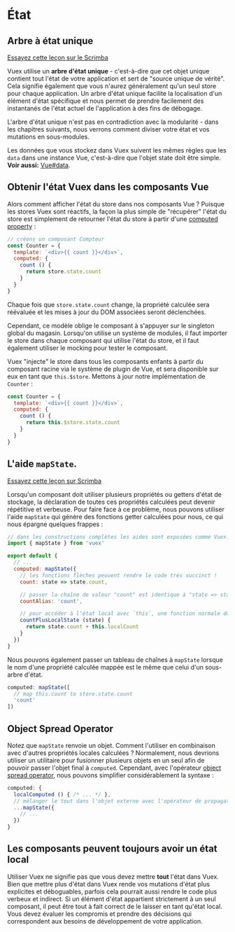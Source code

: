 # État

## Arbre à état unique

<div class="scrimba"><a href="https://scrimba.com/p/pnyzgAP/cWw3Zhb" target="_blank" rel="noopener noreferrer">Essayez cette leçon sur le Scrimba</a></div>

Vuex utilise un **arbre d'état unique** - c'est-à-dire que cet objet unique contient tout l'état de votre application et sert de "source unique de vérité". Cela signifie également que vous n'aurez généralement qu'un seul store pour chaque application. Un arbre d'état unique facilite la localisation d'un élément d'état spécifique et nous permet de prendre facilement des instantanés de l'état actuel de l'application à des fins de débogage.

L'arbre d'état unique n'est pas en contradiction avec la modularité - dans les chapitres suivants, nous verrons comment diviser votre état et vos mutations en sous-modules.

Les données que vous stockez dans Vuex suivent les mêmes règles que les `data` dans une instance Vue, c'est-à-dire que l'objet state doit être simple. **Voir aussi:** [Vue#data](https://v3.vuejs.org/api/options-data.html#data-2).

## Obtenir l'état Vuex dans les composants Vue

Alors comment afficher l'état du store dans nos composants Vue ? Puisque les stores Vuex sont réactifs, la façon la plus simple de "récupérer" l'état du store est simplement de retourner l'état du store à partir d'une [computed property](https://vuejs.org/guide/computed.html) :

```js
// créons un composant Compteur
const Counter = {
  template: `<div>{{ count }}</div>`,
  computed: {
    count () {
      return store.state.count
    }
  }
}
```

Chaque fois que `store.state.count` change, la propriété calculée sera réévaluée et les mises à jour du DOM associées seront déclenchées.

Cependant, ce modèle oblige le composant à s'appuyer sur le singleton global du magasin. Lorsqu'on utilise un système de modules, il faut importer le store dans chaque composant qui utilise l'état du store, et il faut également utiliser le mocking pour tester le composant.

Vuex "injecte" le store dans tous les composants enfants à partir du composant racine via le système de plugin de Vue, et sera disponible sur eux en tant que `this.$store`. Mettons à jour notre implémentation de `Counter` :

```js
const Counter = {
  template: `<div>{{ count }}</div>`,
  computed: {
    count () {
      return this.$store.state.count
    }
  }
}
```

## L'aide `mapState`.

<div class="scrimba"><a href="https://scrimba.com/p/pnyzgAP/c8Pz7BSK" target="_blank" rel="noopener noreferrer">Essayez cette leçon sur Scrimba</a></div>

Lorsqu'un composant doit utiliser plusieurs propriétés ou getters d'état de stockage, la déclaration de toutes ces propriétés calculées peut devenir répétitive et verbeuse. Pour faire face à ce problème, nous pouvons utiliser l'aide `mapState` qui génère des fonctions getter calculées pour nous, ce qui nous épargne quelques frappes :

```js
// dans les constructions complètes les aides sont exposées comme Vuex.mapState
import { mapState } from 'vuex'

export default {
  // ...
  computed: mapState({
    // les fonctions flèches peuvent rendre le code très succinct !
    count: state => state.count,

    // passer la chaîne de valeur "count" est identique à "state => state.count".
    countAlias: 'count',

    // pour accéder à l'état local avec `this`, une fonction normale doit être utilisée
    countPlusLocalState (state) {
      return state.count + this.localCount
    }
  })
}
```

Nous pouvons également passer un tableau de chaînes à `mapState` lorsque le nom d'une propriété calculée mappée est le même que celui d'un sous-arbre d'état.

```js
computed: mapState([
  // map this.count to store.state.count
  'count'
])
```

## Object Spread Operator

Notez que `mapState` renvoie un objet. Comment l'utiliser en combinaison avec d'autres propriétés locales calculées ? Normalement, nous devrions utiliser un utilitaire pour fusionner plusieurs objets en un seul afin de pouvoir passer l'objet final à `computed`. Cependant, avec l'opérateur [object spread operator](https://github.com/tc39/proposal-object-rest-spread), nous pouvons simplifier considérablement la syntaxe :

```js
computed: {
  localComputed () { /* ... */ },
  // mélanger le tout dans l'objet externe avec l'opérateur de propagation d'objet.
  ...mapState({
    // ...
  })
}
```

## Les composants peuvent toujours avoir un état local

Utiliser Vuex ne signifie pas que vous devez mettre **tout** l'état dans Vuex. Bien que mettre plus d'état dans Vuex rende vos mutations d'état plus explicites et déboguables, parfois cela pourrait aussi rendre le code plus verbeux et indirect. Si un élément d'état appartient strictement à un seul composant, il peut être tout à fait correct de le laisser en tant qu'état local. Vous devez évaluer les compromis et prendre des décisions qui correspondent aux besoins de développement de votre application.
